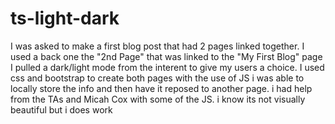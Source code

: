 # ts-light-dark

I was asked to make a first blog post that had 2 pages linked together.
I used a back one the "2nd Page" that was linked to the "My First Blog" page
I pulled a dark/light mode from the interent to give my users a choice.
I used css and bootstrap to create both pages
with the use of JS i was able to locally store the info and then have it reposed to another page.
i had help from the TAs and Micah Cox with some of the JS.
i know its not visually beautiful but i does work 